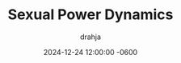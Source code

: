 ---
title: Sexual Power Dynamics
description: Insert Descriptive Summary Here
author: drahja
date: 2024-12-24 12:00:00 -0600
categories: [Sex Play, General Knowledge]
tags: [sex play, dominant, dom, submissive, sub, switch, top, bottom, power-bottom, service-top, power-play, control, domination]
pin: false
media_subpath: '/posts/power'
---